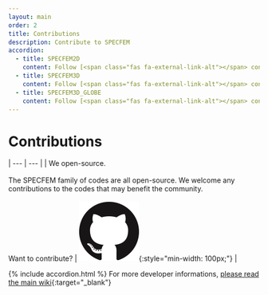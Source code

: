 ```yaml
---
layout: main
order: 2
title: Contributions
description: Contribute to SPECFEM
accordion:
  - title: SPECFEM2D
    content: Follow [<span class="fas fa-external-link-alt"></span> contribute to SPECFEM2D](https://github.com/SPECFEM/specfem2d/blob/devel/CONTRIBUTING.md){:target="_blank"}
  - title: SPECFEM3D
    content: Follow [<span class="fas fa-external-link-alt"></span> contribute to SPECFEM3D](https://github.com/SPECFEM/specfem3d/blob/devel/CONTRIBUTING.md){:target="_blank"}
  - title: SPECFEM3D_GLOBE
    content: Follow [<span class="fas fa-external-link-alt"></span> contribute to SPECFEM3D_GLOBE](https://github.com/SPECFEM/specfem3d_globe/blob/devel/CONTRIBUTING.md){:target="_blank"}
---
```


# Contributions

| ---      | --- |
| We <span class="fas fa-heart"></span> open-source.<br><br>The SPECFEM family of codes are all open-source. We welcome any contributions to the codes that may benefit the community.<br><br>Want to contribute? | ![github](figures/GitHub-Mark-120px-plus.png "Github"){:style="min-width: 100px;"} |

{% include accordion.html %}
For more developer informations, [<span class="fas fa-external-link-alt"></span> please read the main wiki](https://github.com/SPECFEM/specfem3d/wiki){:target="_blank"}

